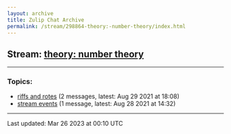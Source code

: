 ```yaml
---
layout: archive
title: Zulip Chat Archive
permalink: /stream/298864-theory:-number-theory/index.html
---
```


## Stream: [theory: number theory](https://mattecapu.github.io/ct-zulip-archive/stream/298864-theory:-number-theory/index.html)
---

### Topics:

* [riffs and rotes](topic/topic_riffs.20and.20rotes.html) (2 messages, latest: Aug 29 2021 at 18:08)
* [stream events](topic/topic_stream.20events.html) (1 message, latest: Aug 28 2021 at 14:32)

<hr><p>Last updated: Mar 26 2023 at 00:10 UTC</p>